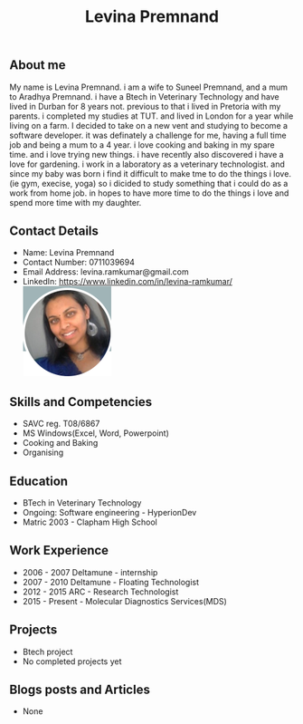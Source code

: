 
<!DOCTYPE html>
<html>

<head>
    <link rel="stylesheet" href="style.css" />
  
</head>
<body>
    <header>
        <h1> Levina Premnand</h1>
    </header>
</body>
<body>
    <h2>About me</h2>
    <p>My name is Levina Premnand. i am a wife to Suneel Premnand, and a mum to Aradhya Premnand. i have a Btech in Veterinary Technology and have lived in Durban for 8 years not. previous to that i lived in Pretoria with my parents. i completed my studies at TUT. and lived in London for a year while living on a farm. I decided to take on a new vent and studying to become a software developer. it was definately a challenge for me, having a full time job and being a mum to a 4 year. i love cooking and baking in my spare time. and i love trying new things. i have recently also discovered i have a love for gardening. i work in a laboratory as a veterinary technologist. and since my baby was born i find it difficult to make tme to do the things i love. (ie gym, execise, yoga) so i dicided to study something that i could do as a work from home job. in hopes to have more time to do the things i love and spend more time with my daughter.</p>

</body>


<body>
    <h2> Contact Details </h2>
    <ul>
        <li>Name: Levina Premnand </li>
        <li>Contact Number: 0711039694 </li>
        <li>Email Address: levina.ramkumar@gmail.com </li>
        <li>LinkedIn: <a href = "https//www.linkedin.com/in/levina-ramkumar/">https://www.linkedin.com/in/levina-ramkumar/ </a> </li>
        <img src = 'image1.png'>
    </ul>
</body> 

<body>
    <h2> Skills and Competencies</h2> 
    <ul>
        <li>SAVC reg. T08/6867</li>
        <li>MS Windows(Excel, Word, Powerpoint) </li>
        <li>Cooking and Baking </li>
        <li>Organising</li>
    </ul>
</body>
<body>
    <h2>Education</h2>
    <ul>
        <li>BTech in Veterinary Technology</li>
        <li>Ongoing: Software engineering - HyperionDev</li>
        <li>Matric 2003 - Clapham High School</li>
    </ul>
</body>
<body>
    <h2>Work Experience</h2>
    <ul>
        <li>2006 - 2007 Deltamune - internship </li>
        <li>2007 - 2010 Deltamune - Floating Technologist</li>
        <li>2012 - 2015 ARC - Research Technologist</li>
        <li>2015 - Present - Molecular Diagnostics Services(MDS)</li>
    </ul>
</body>
<body>
    <h2>Projects</h2>
    <ul>
        <li>Btech project</li>
        <li>No completed projects yet</li>
    </ul>
</body>
<body>
    <h2>Blogs posts and Articles</h2>
    <ul>
        <li>None</li>
    </ul>
</body>
   
</html>
